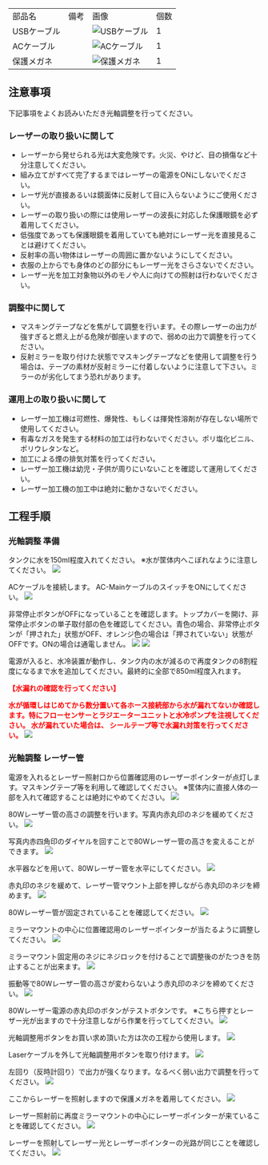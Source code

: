 <table class="packing-list">
    <tbody>
        <tr>
            <td>部品名</td>
            <td>備考</td>
            <td class="packing-img">画像</td>
            <td>個数</td>
        </tr>
        <tr>
            <td>USBケーブル</td>
            <td></td>
            <td><img src="images/032/packing/105.jpg" alt="USBケーブル"/></td>
            <td>1</td>
        </tr>
        <tr>
            <td>ACケーブル</td>
            <td></td>
            <td><img src="images/032/packing/107.jpg" alt="ACケーブル"/></td>
            <td>1</td>
        </tr>
        <tr>
            <td>保護メガネ</td>
            <td></td>
            <td><img src="images/032/packing/118.jpg" alt="保護メガネ"/></td>
            <td>1</td>
        </tr>
    </tbody>
</table>

## 注意事項

下記事項をよくお読みいただき光軸調整を行ってください。

### レーザーの取り扱いに関して
- レーザーから発せられる光は大変危険です。火災、やけど、目の損傷など十分注意してください。
- 組み立てがすべて完了するまではレーザーの電源をONにしないでください。
- レーザ光が直接あるいは鏡面体に反射して目に入らないようにご使用ください。
- レーザーの取り扱いの際には使用レーザーの波長に対応した保護眼鏡を必ず着用してください。
- 低強度であっても保護眼鏡を着用していても絶対にレーザー光を直接見ることは避けてください。
- 反射率の高い物体はレーザーの周囲に置かないようにしてください。
- 衣服の上からでも身体のどの部分にもレーザー光をさらさないでください。
- レーザー光を加工対象物以外のモノや人に向けての照射は行わないでください。

### 調整中に関して
- マスキングテープなどを焦がして調整を行います。その際レーザーの出力が強すぎると燃え上がる危険が御座いますので、弱めの出力で調整を行ってください。
- 反射ミラーを取り付けた状態でマスキングテープなどを使用して調整を行う場合は、テープの素材が反射ミラーに付着しないように注意して下さい。ミラーのが劣化してまう恐れがあります。

### 運用上の取り扱いに関して
- レーザー加工機は可燃性、爆発性、もしくは揮発性溶剤が存在しない場所で使用してください。
- 有毒なガスを発生する材料の加工は行わないでください。ポリ塩化ビニル、ポリウレタンなど。
- 加工による煙の排気対策を行ってください。
- レーザー加工機は幼児・子供が周りにいないことを確認して運用してください。
- レーザー加工機の加工中は絶対に動かさないでください。

## 工程手順

### 光軸調整 準備

タンクに水を150ml程度入れてください。
※水が筐体内へこぼれなように注意してください。
<img src="images/032/000.jpg"/>

ACケーブルを接続します。
AC-MainケーブルのスイッチをONにしてください。
<img src="images/032/001.jpg"/>

非常停止ボタンがOFFになっていることを確認します。トップカバーを開け、非常停止ボタンの単子取付部の色を確認してください。青色の場合、非常停止ボタンが「押された」状態がOFF、オレンジ色の場合は「押されていない」状態がOFFです。ONの場合は通電しません。
<img src="images/032/002.jpg"/>
<img src="images/032/003.jpg"/>

電源が入ると、水冷装置が動作し、タンク内の水が減るので再度タンクの8割程度になるまで水を追加してください。最終的に全部で850ml程度入れます。

<font color="Red">**【水漏れの確認を行ってください】**</font>

<font color="Red">**水が循環しはじめてから数分置いて各ホース接続部から水が漏れてないか確認します。特にフローセンサーとラジエーターユニットと水冷ポンプを注視してください。 水が漏れていた場合は、 シールテープ等で水漏れ対策を行ってください。**</font>
<img src="images/032/004.jpg"/>

### 光軸調整 レーザー管

電源を入れるとレーザー照射口から位置確認用のレーザーポインターが点灯します。マスキングテープ等を利用して確認してください。
※筐体内に直接人体の一部を入れて確認することは絶対にやめてください。
<img src="images/032/005.jpg"/>

80Wレーザー管の高さの調整を行います。写真内赤丸印のネジを緩めてください。
<img src="images/032/006.jpg"/>

写真内赤四角印のダイヤルを回すことで80Wレーザー管の高さを変えることができます。
<img src="images/032/007.jpg"/>

水平器などを用いて、80Wレーザー管を水平にしてください。
<img src="images/032/008.jpg"/>

赤丸印のネジを緩めて、レーザー管マウント上部を押しながら赤丸印のネジを締めます。
<img src="images/032/009.jpg"/>

80Wレーザー管が固定されていることを確認してください。
<img src="images/032/010.jpg"/>

ミラーマウントの中心に位置確認用のレーザーポインターが当たるように調整してください。
<img src="images/032/011.jpg"/>

ミラーマウント固定用のネジにネジロックを付けることで調整後のがたつきを防止することが出来ます。
<img src="images/032/012.jpg"/>

振動等で80Wレーザー管の高さが変わらないよう赤丸印のネジを締めてください。
<img src="images/032/013.jpg"/>

80Wレーザー電源の赤丸印のボタンがテストボタンです。
※こちら押すとレーザー光が出ますので十分注意しながら作業を行ってしてください。
<img src="images/032/014.jpg"/>

光軸調整用ボタンをお買い求め頂いた方は次の工程から使用します。
<img src="images/032/015.jpg"/>

Laserケーブルを外して光軸調整用ボタンを取り付けます。
<img src="images/032/016.jpg"/>

左回り（反時計回り）で出力が強くなります。なるべく弱い出力で調整を行ってください。
<img src="images/032/017.jpg"/>

ここからレーザーを照射しますので保護メガネを着用してください。
<img src="images/032/018.jpg"/>

レーザー照射前に再度ミラーマウントの中心にレーザーポインターが来ていることを確認してください。
<img src="images/032/019.jpg"/>

レーザーを照射してレーザー光とレーザーポインターの光路が同じことを確認してください。
<img src="images/032/020.jpg"/>